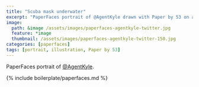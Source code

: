 ```yaml
---
title: "Scuba mask underwater"
excerpt: "PaperFaces portrait of @AgentKyle drawn with Paper by 53 on an iPad."
image: 
  path: &image /assets/images/paperfaces-agentkyle-twitter.jpg 
  feature: *image
  thumbnail: /assets/images/paperfaces-agentkyle-twitter-150.jpg
categories: [paperfaces]
tags: [portrait, illustration, Paper by 53]
---
```


PaperFaces portrait of [@AgentKyle](https://twitter.com/AgentKyle).

{% include boilerplate/paperfaces.md %}
